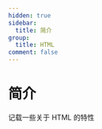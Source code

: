```yaml
---
hidden: true
sidebar:
  title: 简介
group:
  title: HTML
comment: false
---
```


# 简介

记载一些关于 HTML 的特性
